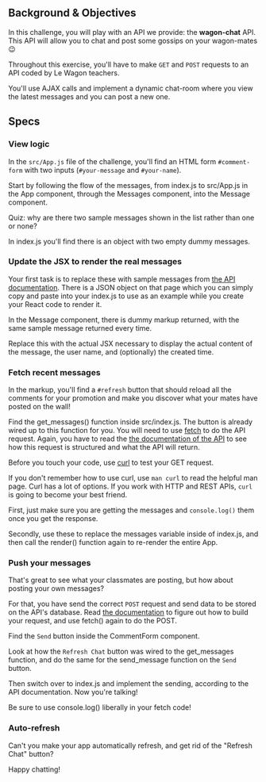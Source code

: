 ## Background & Objectives

In this challenge, you will play with an API we provide: the **wagon-chat** API.
This API will allow you to chat and post some gossips on your wagon-mates 😉

Throughout this exercise, you'll have to make `GET` and `POST` requests to an API coded by Le Wagon teachers.

You'll use AJAX calls and implement a dynamic chat-room where you view the latest messages and you can post a new one.

## Specs

### View logic

In the `src/App.js` file of the challenge, you'll find an HTML form `#comment-form` with two inputs (`#your-message` and `#your-name`).  <!--Start by coding a simple jQuery script to dynamically insert a new comment submitted with the form on the top of the comments' list, without reloading all the page.-->

<!--This is a basic jQuery exercise, no AJAX involved yet! **Hint**: You'll have to prevent the default behavior of the form submission in jQuery (using the `preventDefault()` method).-->

Start by following the flow of the messages, from index.js to src/App.js in the App component, through the Messages component, into the Message component.

Quiz: why are there two sample messages shown in the list rather than one or none?

In index.js you'll find there is an object with two empty dummy messages.

### Update the JSX to render the real messages

Your first task is to replace these with sample messages from [the API documentation](https://github.com/lewagon/wagon-chat-api/blob/master/README.md). There is a JSON object on that page which you can simply copy and paste into your index.js to use as an example while you create your React code to render it.

In the Message component, there is dummy markup returned, with the same sample message returned every time.

Replace this with the actual JSX necessary to display the actual content of the message, the user name, and (optionally) the created time.

### Fetch recent messages

In the markup, you'll find a `#refresh` button that should reload all the comments for your promotion and make you discover what your mates have posted on the wall! <!--Implement the jQuery code for getting all the comments when clicking on the refresh button. You will have to make a `GET` request to the API in JS using `$.get()`.-->

Find the get_messages() function inside src/index.js.
The button is already wired up to this function for you.
You will need to use [fetch](https://developer.mozilla.org/en-US/docs/Web/API/Fetch_API/Using_Fetch) to do the API request.
Again, you have to read the [the documentation of the API](https://github.com/lewagon/wagon-chat-api/blob/master/README.md) to see how this request is structured and what the API will return.

Before you touch your code, use [curl](https://en.wikipedia.org/wiki/CURL) to test your GET request.

If you don't remember how to use curl, use `man curl` to read the helpful man page.
Curl has a lot of options.
If you work with HTTP and REST APIs, `curl` is going to become your best friend.

First, just make sure you are getting the messages and `console.log()` them once you get the response.

Secondly, use these to replace the messages variable inside of index.js, and then call the render() function again to re-render the entire App.

### Push your messages

<!--That's cool to add new messages without reloading all the HTML. But try refreshing your page... The comments are gone!-->

That's great to see what your classmates are posting, but how about posting your own messages?

For that, you have send the correct `POST` request and send data to be stored on the API's database. Read [the documentation](https://github.com/lewagon/wagon-chat-api/blob/master/README.md) to figure out how to build your request, and use fetch() again to do the POST.

Find the `Send` button inside the CommentForm component.

Look at how the `Refresh Chat` button was wired to the get_messages function, and do the same for the send_message function on the `Send` button.

Then switch over to index.js and implement the sending, according to the API documentation. Now you're talking!

Be sure to use console.log() liberally in your fetch code!

### Auto-refresh

Can't you make your app automatically refresh, and get rid of the "Refresh Chat" button?

Happy chatting!
